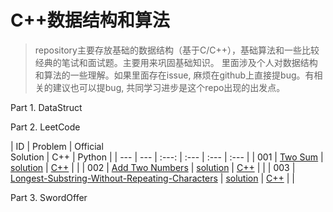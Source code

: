 # C++数据结构和算法

 > repository主要存放基础的数据结构（基于C/C++），基础算法和一些比较经典的笔试和面试题。主要用来巩固基础知识。 里面涉及个人对数据结构和算法的一些理解。如果里面存在issue, 麻烦在github上直接提bug。有相关的建议也可以提bug, 共同学习进步是这个repo出现的出发点。

Part 1. DataStruct


Part 2. LeetCode

| ID | Problem | Official<br/>Solution | C++ | Python |
| --- | --- | :---: | :--- | :--- | :--- |
| 001 | [Two Sum](https://leetcode.com/problems/two-sum/description/) | [solution](https://leetcode.com/problems/two-sum/solution/) | [C++](leetcode/001_TwoNum_#1.cpp) | |
| 002 | [Add Two Numbers](https://leetcode.com/problems/add-two-numbers/description/) | [solution](https://leetcode.com/problems/add-two-numbers/solution/) | [C++](leetcode/002_AddTwoNumbers#2.cpp) | |
| 003 | [Longest-Substring-Without-Repeating-Characters](https://leetcode.com/problems/longest-substring-without-repeating-characters/description/) | [solution](https://leetcode.com/problems/longest-substring-without-repeating-characters/solution/) | [C++](leetcode/003_LongestSubstringWithoutRepeatingCharacters#2.cpp) | |



Part 3. SwordOffer

